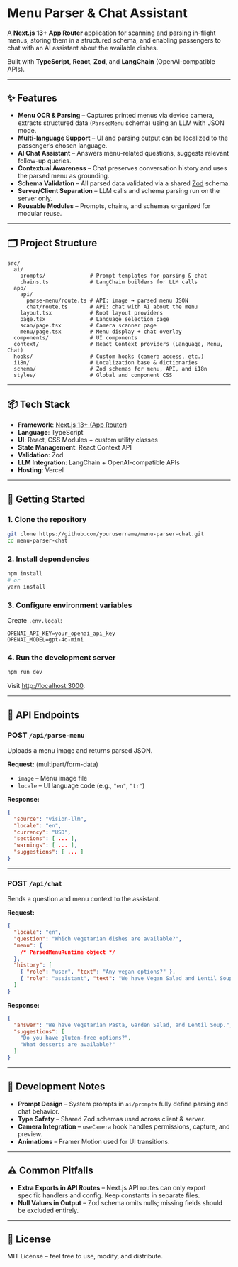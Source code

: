 # Menu Parser & Chat Assistant

A **Next.js 13+ App Router** application for scanning and parsing in-flight menus, storing them in a structured schema, and enabling passengers to chat with an AI assistant about the available dishes.

Built with **TypeScript**, **React**, **Zod**, and **LangChain** (OpenAI-compatible APIs).

---

## ✨ Features

- **Menu OCR & Parsing** – Captures printed menus via device camera, extracts structured data (`ParsedMenu` schema) using an LLM with JSON mode.
- **Multi-language Support** – UI and parsing output can be localized to the passenger’s chosen language.
- **AI Chat Assistant** – Answers menu-related questions, suggests relevant follow-up queries.
- **Contextual Awareness** – Chat preserves conversation history and uses the parsed menu as grounding.
- **Schema Validation** – All parsed data validated via a shared [Zod](https://zod.dev/) schema.
- **Server/Client Separation** – LLM calls and schema parsing run on the server only.
- **Reusable Modules** – Prompts, chains, and schemas organized for modular reuse.

---

## 🗂 Project Structure

```plaintext
src/
  ai/
    prompts/              # Prompt templates for parsing & chat
    chains.ts             # LangChain builders for LLM calls
  app/
    api/
      parse-menu/route.ts # API: image → parsed menu JSON
      chat/route.ts       # API: chat with AI about the menu
    layout.tsx            # Root layout providers
    page.tsx              # Language selection page
    scan/page.tsx         # Camera scanner page
    menu/page.tsx         # Menu display + chat overlay
  components/             # UI components
  context/                # React Context providers (Language, Menu, Chat)
  hooks/                  # Custom hooks (camera access, etc.)
  i18n/                   # Localization base & dictionaries
  schema/                 # Zod schemas for menu, API, and i18n
  styles/                 # Global and component CSS
```

---

## 📦 Tech Stack

- **Framework**: [Next.js 13+ (App Router)](https://nextjs.org/docs/app)
- **Language**: TypeScript
- **UI**: React, CSS Modules + custom utility classes
- **State Management**: React Context API
- **Validation**: Zod
- **LLM Integration**: LangChain + OpenAI-compatible APIs
- **Hosting**: Vercel

---

## 🚀 Getting Started

### 1. Clone the repository

```bash
git clone https://github.com/yourusername/menu-parser-chat.git
cd menu-parser-chat
```

### 2. Install dependencies

```bash
npm install
# or
yarn install
```

### 3. Configure environment variables

Create `.env.local`:

```env
OPENAI_API_KEY=your_openai_api_key
OPENAI_MODEL=gpt-4o-mini
```

### 4. Run the development server

```bash
npm run dev
```

Visit [http://localhost:3000](http://localhost:3000).

---

## 📜 API Endpoints

### **POST** `/api/parse-menu`

Uploads a menu image and returns parsed JSON.

**Request:** (multipart/form-data)

- `image` – Menu image file
- `locale` – UI language code (e.g., `"en"`, `"tr"`)

**Response:**

```json
{
  "source": "vision-llm",
  "locale": "en",
  "currency": "USD",
  "sections": [ ... ],
  "warnings": [ ... ],
  "suggestions": [ ... ]
}
```

---

### **POST** `/api/chat`

Sends a question and menu context to the assistant.

**Request:**

```json
{
  "locale": "en",
  "question": "Which vegetarian dishes are available?",
  "menu": {
    /* ParsedMenuRuntime object */
  },
  "history": [
    { "role": "user", "text": "Any vegan options?" },
    { "role": "assistant", "text": "We have Vegan Salad and Lentil Soup." }
  ]
}
```

**Response:**

```json
{
  "answer": "We have Vegetarian Pasta, Garden Salad, and Lentil Soup.",
  "suggestions": [
    "Do you have gluten-free options?",
    "What desserts are available?"
  ]
}
```

---

## 🧪 Development Notes

- **Prompt Design** – System prompts in `ai/prompts` fully define parsing and chat behavior.
- **Type Safety** – Shared Zod schemas used across client & server.
- **Camera Integration** – `useCamera` hook handles permissions, capture, and preview.
- **Animations** – Framer Motion used for UI transitions.

---

## ⚠️ Common Pitfalls

- **Extra Exports in API Routes** – Next.js API routes can only export specific handlers and config. Keep constants in separate files.
- **Null Values in Output** – Zod schema omits nulls; missing fields should be excluded entirely.

---

## 📄 License

MIT License – feel free to use, modify, and distribute.
